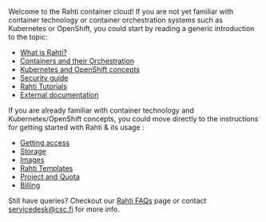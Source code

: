 Welcome to the Rahti container cloud! If you are not yet
familiar with container technology or container orchestration systems such as
Kubernetes or OpenShift, you could start by reading a generic introduction to
the topic:

  * [What is Rahti?](rahti-what-is.md)
  * [Containers and their Orchestration](containers.md)
  * [Kubernetes and OpenShift concepts](concepts.md)
  * [Security guide](security-guide.md)
  * [Rahti Tutorials](../tutorials/index.md)
  * [External documentation ](ext_docs.md)

If you are already familiar with container technology and Kubernetes/OpenShift concepts,
you could move directly to the instructions for getting started with Rahti & its usage :

  * [Getting access](access.md)
  * [Storage](storage/index.md)
  * [Images](images/overview.md)
  * [Rahti Templates](template-docs.md)
  * [Project and Quota](usage/projects_and_quota.md)
  * [Billing](billing.md)

Still have queries? Checkout our [Rahti FAQs](../../support/faq/index.md#rahti) page or contact <servicedesk@csc.fi> for more info.
